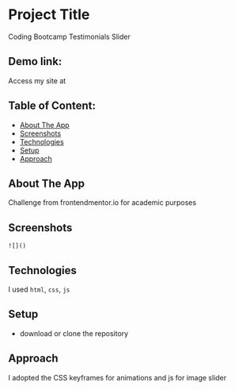 # Project Title

Coding Bootcamp Testimonials Slider

## Demo link:

Access my site at

## Table of Content:

- [About The App](#about-the-app)
- [Screenshots](#screenshots)
- [Technologies](#technologies)
- [Setup](#setup)
- [Approach](#approach)

## About The App

Challenge from frontendmentor.io for academic purposes

## Screenshots

`![]()`

## Technologies

I used `html`, `css`, `js`

## Setup

- download or clone the repository

## Approach

I adopted the CSS keyframes for animations and js for image slider
